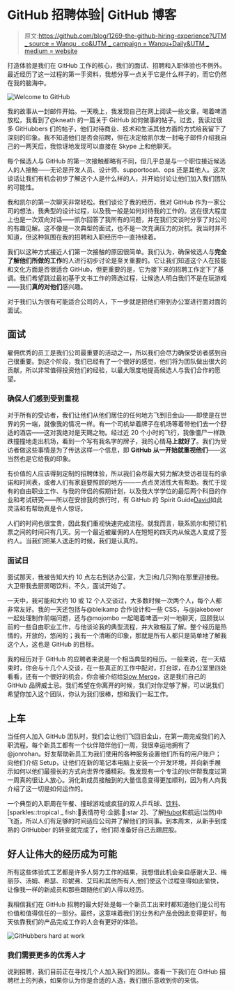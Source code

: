 # GitHub 招聘体验| GitHub 博客

> 原文:[https://github.com/blog/1269-the-github-hiring-experience?UTM _ source = Wanqu . co&UTM _ campaign = Wanqu+Daily&UTM _ medium = website](https://github.com/blog/1269-the-github-hiring-experience?utm_source=wanqu.co&utm_campaign=Wanqu+Daily&utm_medium=website)

<main role="main" id="post-31217" class="col-12 col-lg-7 post__content col-md-8 post-31217 post type-post status-publish format-standard hentry category-engineering">

打造体验是我们在 GitHub 工作的核心，我们的面试、招聘和入职体验也不例外。最近经历了这一过程的第一手资料，我想分享一点关于它是什么样子的，而它仍然在我的脑海中。

![Welcome to GitHub](../Images/d81d1b1ae5bf18a78f4fcb90b1bd2f06.png)

我的故事从一封邮件开始。一天晚上，我发现自己在网上阅读一些文章，喝着啤酒放松，我看到了@kneath 的一篇关于 GitHub 如何做事的帖子。过去，我读过很多 GitHubbers 们的帖子，他们对待商业、技术和生活其他方面的方式给我留下了深刻的印象。我不知道他们是否会招聘，但在决定给凯尔发一封电子邮件介绍我自己的一两天后，我惊讶地发现可以直接在 Skype 上和他聊天。

每个候选人与 GitHub 的第一次接触都略有不同，但几乎总是与一个职位接近候选人的人接触——无论是开发人员、设计师、supportocat、ops 还是其他人。这次谈话让我们有机会初步了解这个人是什么样的人，并开始讨论让他们加入我们团队的可能性。

我和凯尔的第一次聊天非常轻松。我们谈论了我的经历，我对 GitHub 作为一家公司的想法，我典型的设计过程，以及我一般是如何对待我的工作的。这在很大程度上也是一次双向对话——凯尔回答了我所有的问题，并在我们交谈时分享了对公司的有趣见解。这不像是一次典型的面试，也不是一次充满压力的对抗。我当时并不知道，但这种氛围在我的招聘和入职经历中一直持续着。

我们以这种方式接近人们第一次接触的原因很简单。我们认为，确保候选人与**完全了解他们所做的工作**的人进行初步讨论是至关重要的。它让我们知道这个人在技能和文化方面是否很适合 GitHub，但更重要的是，它为接下来的招聘工作定下了基调。我们希望跳过最初基于文书工作的筛选过程，让候选人明白我们不是在玩游戏——我们**真的对他们**感兴趣。

对于我们认为很有可能适合公司的人，下一步就是把他们带到办公室进行面对面的面试。

## 面试

雇佣优秀的员工是我们公司最重要的活动之一，所以我们会尽力确保受访者感到自己很重要。到这个阶段，我们已经有了一个很好的感觉，他们将为团队做出很大的贡献，所以非常值得投资他们的经验，以最大限度地提高候选人与我们合作的愿望。

### 确保人们感到受到重视

对于所有的受访者，我们让他们从他们居住的任何地方飞到旧金山——即使是在世界的另一端，就像我的情况一样。有一个司机举着牌子在机场等着带他们去一个舒适的酒店——这对我绝对是天赐之物。经过近 20 个小时的飞行，我像僵尸一样跌跌撞撞地走出机场，看到一个写有我名字的牌子，我的心情**马上就好了**。我们为受访者做这些事情是为了传达这样一个信息，即 **GitHub 从一开始就重视他们**——这当然也是它给我的印象。

有价值的人应该得到定制的招聘体验，所以我们会尽最大努力解决受访者现有的承诺和时间表，或者人们有家庭要照顾的地方——一点点灵活性大有帮助。我忙于现有的自由职业工作、与我的伴侣的假期计划，以及我大学学位的最后两个科目的作业和考试研究——所以在安排我的旅行时，有 GitHub 的 Spirit Guide[David](https://github.com/newmerator)如此灵活和有帮助真是令人惊讶。

人们的时间也很宝贵，因此我们重视快速完成流程。就我而言，联系凯尔和预订机票之间的时间只有几天。另一个最近被雇佣的人在短短的四天内从候选人变成了签约人。当我们把某人送走的时候，我们是认真的。

### 面试日

面试那天，我被告知大约 10 点左右到达办公室，大卫(和几只狗)在那里迎接我。大卫带我去厨房喝饮料，不久，面试开始了。

一天中，我可能和大约 10 或 12 个人交谈过，大多数时候一次两个人，每个人都非常友好。我的一天还包括与@bleikamp 合作设计和一些 CSS，与@jakeboxer 一起处理制作前端问题，还与@mojombo 一起喝着啤酒一对一地聊天，回顾我以前的一些自由职业工作，与他谈论我的典型流程，并大致相互了解。整个经历是热情的，开放的，悠闲的；我有一个清晰的印象，那就是所有人都只是简单地了解我这个人，这也是 GitHub 的目标。

我的经历对于 GitHub 的应聘者来说是一个相当典型的经历。一般来说，在一天结束时，你会与十几个人交谈，在一些真正的工作中配对，打台球，在办公室里四处看看，还有一个很好的机会，你会被介绍给[Slow Merge](http://f.cl.ly/items/1J2U150d3A2p1z371T07/Image%202012.09.20%203:15:01%20PM.png)，这是我们自己的 GitHub 品牌威士忌。我们希望在你离开的时候，我们对你足够了解，可以说我们希望你加入这个团队，你认为我们很棒，想和我们一起工作。

## 上车

当任何人加入 GitHub 团队时，我们会让他们飞回旧金山，在第一周完成我们的入职流程。每个新员工都有一个伙伴陪伴他们一周，我很幸运地拥有了@jonrohan。好友帮助新员工为我们使用的各种服务设置他们所有的用户账户；向他们介绍 Setup，让他们在新的笔记本电脑上安装一个开发环境，并向新手展示如何以他们最擅长的方式向世界传播精彩。我发现有一个专注的伙伴帮我度过第一周真的很让人放心。消化新成员接触到的大量信息变得更加顺利，因为有人向我介绍了这一切是如何运作的。

一个典型的入职周在午餐、撞球游戏或疯狂的双人乒乓球、[饮料](http://i.imgur.com/TtYVO.gif)、[sparkles::tropical _ fish::cherries:表情符号:企鹅::strawberry::star 2]、了解[Hubot](http://hubot.github.com/)和航运(当然)中飞逝，所以人们有足够的时间适应公司并了解他们的同事。到本周末，从新手到成熟的 GitHubber 的转变就完成了，他们将准备好自己去踢屁股。

## 好人让伟大的经历成为可能

所有这些体验式工艺都是许多人努力工作的结果，我想借此机会亲自感谢大卫、梅丽莎、汤姆、希瑟、珍妮弗、艾玛和其他所有人,他们使这个过程变得如此愉快，让像我一样的新成员和那些跟随他们的人得以经历。

我相信我们在 GitHub 招聘的最大好处是每一个新员工出来时都知道他们是公司有价值和值得信任的一部分。最终，这意味着我们的业务和产品会因此变得更好，每天依靠我们的产品完成工作的人会有更好的体验。

![GitHubbers hard at work](../Images/91d5a7ac4a3cf2ab36ebf1d8a38c6419.png)

### 我们需要更多的优秀人才

说到招聘，我们目前正在寻找几个人加入我们的团队。查看一下我们在 GitHub 招聘栏上的列表，如果你认为你是合适的人选，我们很乐意收到你的来信。

</main>